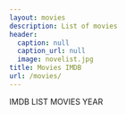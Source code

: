 ```yaml
---
layout: movies
description: List of movies
header:
  caption: null
  caption_url: null
  image: novelist.jpg
title: Movies IMDB
url: /movies/
---
```

IMDB LIST MOVIES YEAR